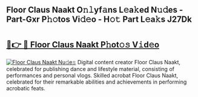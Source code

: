 ## Floor Claus Naakt O𝚗𝚕yf𝚊ns L𝚎a𝚔ed N𝚞𝚍es - Part-Gxr P𝚑𝚘tos Vi𝚍𝚎o - H𝚘𝚝 Part L𝚎a𝚔s J27Dk

# <h2><a href="http://kf0kz9r.oniu.top/?m=Floor+Claus+Naakt">🔗👉 🔴 Floor Claus Naakt P𝚑ot𝚘𝚜 V𝚒d𝚎o</a></h2>

[![Floor Claus Naakt Nu𝚍e𝚜](https://i.imgur.com/0qMVB7G.gif)](http://kf0kz9r.oniu.top/?m=Floor+Claus+Naakt)
Digital content creator Floor Claus Naakt, celebrated for publishing dance and lifestyle material, consisting of performances and personal vlogs. Skilled acrobat Floor Claus Naakt, celebrated for their remarkable abilities and achievements in performing acrobatic feats.  
